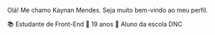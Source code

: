 Olá! Me chamo Kaynan Mendes. Seja muito bem-vindo ao meu perfil.

📚 Estudante de Front-End 
🎉 19 anos
🎒 Aluno da escola DNC 
